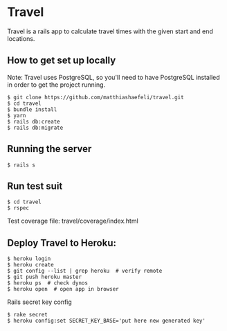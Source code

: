 # Travel

Travel is a rails app to calculate travel times with the given start and end locations.

## How to get set up locally

Note: Travel uses PostgreSQL, so you'll need to have PostgreSQL installed in order to get the project running.

```
$ git clone https://github.com/matthiashaefeli/travel.git
$ cd travel
$ bundle install
$ yarn
$ rails db:create
$ rails db:migrate
````

## Running the server

```
$ rails s
```
## Run test suit

```
$ cd travel
$ rspec
```
Test coverage file: travel/coverage/index.html

## Deploy Travel to Heroku:

```
$ heroku login
$ heroku create
$ git config --list | grep heroku  # verify remote
$ git push heroku master
$ heroku ps  # check dynos
$ heroku open  # open app in browser
```

Rails secret key config

```
$ rake secret
$ heroku config:set SECRET_KEY_BASE='put here new generated key'
```

